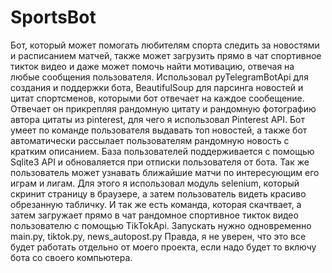 # SportsBot
Бот, который может помогать любителям спорта следить за новостями и расписанием матчей, также может загрузить прямо в чат спортивное тикток видео и даже может помочь найти мотивацию, отвечая на любые сообщения пользователя. Использовал pyTelegramBotApi для создания и поддержки бота, BeautifulSoup для парсинга новостей и цитат спортсменов, которыми бот отвечает на каждое сообещение. Отвечает он прикрепляя рандомную цитату и рандомную фотографию автора цитаты из pinterest, для чего я использовал Pinterest API. Бот умеет по команде пользователя выдавать топ новостей, а также бот автоматически рассылает пользователям рандомную новость с кратким описанием. База пользователей поддерживается с помощью Sqlite3 API и обноваляется при отписки пользователя от бота. Так же пользователь может узнавать ближайшие матчи по интересующим его играм и лигам. Для этого я использовал модуль selenium, который скринит страницу в браузере, а затем пользователь видеть красиво обрезанную табличку. И так же есть команда, которая скачтвает, а затем загружает прямо в чат рандомное спортивное тикток видео пользователю с помощью TikTokApi.
Запускать нужно одновременно main.py, tiktok.py, news_autopost.py
Правда, я не уверен, что это все будет работать отдельно от моего проекта, если надо будет то включу бота со своего компьютера.
